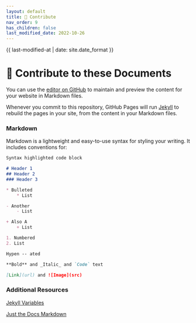 ```yaml
---
layout: default
title: 🤝 Contribute
nav_order: 9
has_children: false
last_modified_date: 2022-10-26
---
```


{{ last-modified-at | date: site.date_format }}

# 🤝 Contribute to these Documents
You can use the [editor on GitHub](https://github.com/pmarsceill/test-jtd/edit/master/README.md) to maintain and preview the content for your website in Markdown files.

Whenever you commit to this repository, GitHub Pages will run [Jekyll](https://jekyllrb.com/) to rebuild the pages in your site, from the content in your Markdown files.

### Markdown

Markdown is a lightweight and easy-to-use syntax for styling your writing. 
It includes conventions for:

```markdown
Syntax highlighted code block

# Header 1
## Header 2
### Header 3

* Bulleted
    * List

- Another
    - List

+ Also A 
    + List

1. Numbered
2. List

Hypen -- ated

**Bold** and _Italic_ and `Code` text

[Link](url) and ![Image](src)
```

### Additional Resources
[Jekyll Variables](https://jekyllrb.com/docs/variables/)

[Just the Docs Markdown](https://just-the-docs.github.io/just-the-docs/docs/index-test/)